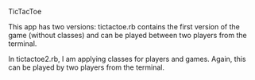TicTacToe

This app has two versions: tictactoe.rb contains the first version of the game (without classes) and can be played between two players from the terminal.

In tictactoe2.rb, I am applying classes for players and games. Again, this can be played by two players from the terminal.